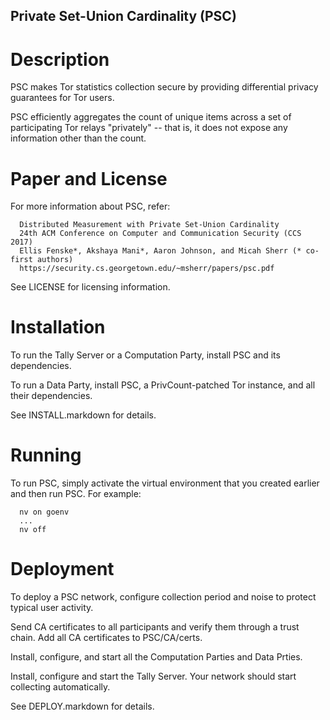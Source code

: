 ## Private Set-Union Cardinality (PSC)


# Description

PSC makes Tor statistics collection secure by providing differential privacy guarantees for Tor users.

PSC efficiently aggregates the count of unique items across a set of participating Tor relays "privately" -- that is, it does not expose any information other than the count.   


# Paper and License

For more information about PSC, refer:

```
  Distributed Measurement with Private Set-Union Cardinality
  24th ACM Conference on Computer and Communication Security (CCS 2017)
  Ellis Fenske*, Akshaya Mani*, Aaron Johnson, and Micah Sherr (* co-first authors)
  https://security.cs.georgetown.edu/~msherr/papers/psc.pdf
```

See LICENSE for licensing information.


# Installation

To run the Tally Server or a Computation Party, install PSC and its dependencies.

To run a Data Party, install PSC, a PrivCount-patched Tor instance, and all their dependencies.

See INSTALL.markdown for details.


# Running

To run PSC, simply activate the virtual environment that you created earlier and then run PSC. For example:

```
  nv on goenv
  ...
  nv off
```


# Deployment

To deploy a PSC network, configure collection period and noise to protect typical user activity.

Send CA certificates to all participants and verify them through a trust chain. Add all CA certificates to PSC/CA/certs.

Install, configure, and start all the Computation Parties and Data Prties.

Install, configure and start the Tally Server. Your network should start collecting automatically.

See DEPLOY.markdown for details.
